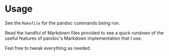 # Usage

See the `Makefile` for the pandoc commands being run.

Read the handful of Markdown files provided to see a quick rundown of the useful
features of pandoc's Markdown implementation that I use.

Feel free to tweak everything as needed.